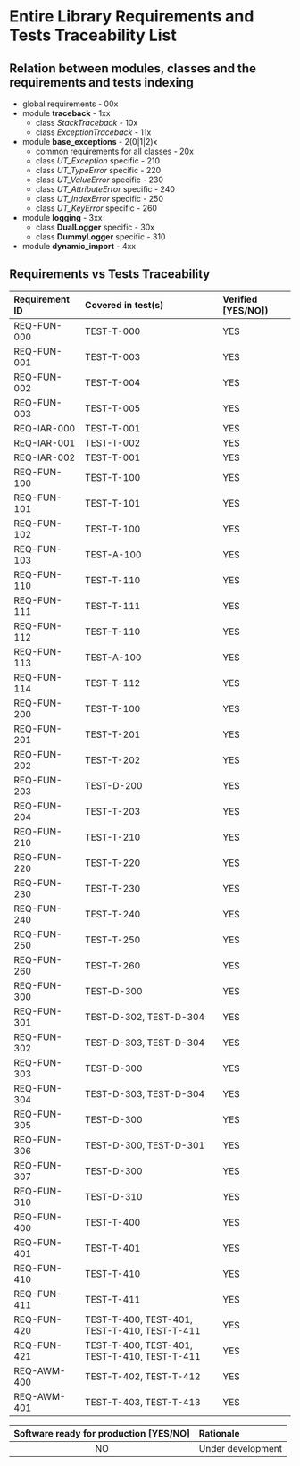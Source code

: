 # Entire Library Requirements and Tests Traceability List

## Relation between modules, classes and the requirements and tests indexing

* global requirements - 00x
* module **traceback** - 1xx
  * class *StackTraceback* - 10x
  * class *ExceptionTraceback* - 11x
* module **base_exceptions** - 2(0|1|2)x
  * common requirements for all classes - 20x
  * class *UT_Exception* specific - 210
  * class *UT_TypeError* specific - 220
  * class *UT_ValueError* specific - 230
  * class *UT_AttributeError* specific - 240
  * class *UT_IndexError* specific - 250
  * class *UT_KeyError* specific - 260
* module **logging** - 3xx
  * class **DualLogger** specific - 30x
  * class **DummyLogger** specific - 310
* module **dynamic_import** - 4xx

## Requirements vs Tests Traceability

| **Requirement ID** | **Covered in test(s)**                       | **Verified \[YES/NO\]**) |
| :----------------- | :------------------------------------------- | :----------------------- |
| REQ-FUN-000        | TEST-T-000                                   | YES                      |
| REQ-FUN-001        | TEST-T-003                                   | YES                      |
| REQ-FUN-002        | TEST-T-004                                   | YES                      |
| REQ-FUN-003        | TEST-T-005                                   | YES                      |
| REQ-IAR-000        | TEST-T-001                                   | YES                      |
| REQ-IAR-001        | TEST-T-002                                   | YES                      |
| REQ-IAR-002        | TEST-T-001                                   | YES                      |
| REQ-FUN-100        | TEST-T-100                                   | YES                      |
| REQ-FUN-101        | TEST-T-101                                   | YES                      |
| REQ-FUN-102        | TEST-T-100                                   | YES                      |
| REQ-FUN-103        | TEST-A-100                                   | YES                      |
| REQ-FUN-110        | TEST-T-110                                   | YES                      |
| REQ-FUN-111        | TEST-T-111                                   | YES                      |
| REQ-FUN-112        | TEST-T-110                                   | YES                      |
| REQ-FUN-113        | TEST-A-100                                   | YES                      |
| REQ-FUN-114        | TEST-T-112                                   | YES                      |
| REQ-FUN-200        | TEST-T-100                                   | YES                      |
| REQ-FUN-201        | TEST-T-201                                   | YES                      |
| REQ-FUN-202        | TEST-T-202                                   | YES                      |
| REQ-FUN-203        | TEST-D-200                                   | YES                      |
| REQ-FUN-204        | TEST-T-203                                   | YES                      |
| REQ-FUN-210        | TEST-T-210                                   | YES                      |
| REQ-FUN-220        | TEST-T-220                                   | YES                      |
| REQ-FUN-230        | TEST-T-230                                   | YES                      |
| REQ-FUN-240        | TEST-T-240                                   | YES                      |
| REQ-FUN-250        | TEST-T-250                                   | YES                      |
| REQ-FUN-260        | TEST-T-260                                   | YES                      |
| REQ-FUN-300        | TEST-D-300                                   | YES                      |
| REQ-FUN-301        | TEST-D-302, TEST-D-304                       | YES                      |
| REQ-FUN-302        | TEST-D-303, TEST-D-304                       | YES                      |
| REQ-FUN-303        | TEST-D-300                                   | YES                      |
| REQ-FUN-304        | TEST-D-303, TEST-D-304                       | YES                      |
| REQ-FUN-305        | TEST-D-300                                   | YES                      |
| REQ-FUN-306        | TEST-D-300, TEST-D-301                       | YES                      |
| REQ-FUN-307        | TEST-D-300                                   | YES                      |
| REQ-FUN-310        | TEST-D-310                                   | YES                      |
| REQ-FUN-400        | TEST-T-400                                   | YES                      |
| REQ-FUN-401        | TEST-T-401                                   | YES                      |
| REQ-FUN-410        | TEST-T-410                                   | YES                      |
| REQ-FUN-411        | TEST-T-411                                   | YES                      |
| REQ-FUN-420        | TEST-T-400, TEST-401, TEST-T-410, TEST-T-411 | YES                      |
| REQ-FUN-421        | TEST-T-400, TEST-401, TEST-T-410, TEST-T-411 | YES                      |
| REQ-AWM-400        | TEST-T-402, TEST-T-412                       | YES                      |
| REQ-AWM-401        | TEST-T-403, TEST-T-413                       | YES                      |

| **Software ready for production \[YES/NO\]** | **Rationale**                 |
| :------------------------------------------: | :---------------------------- |
| NO                                           | Under development             |
